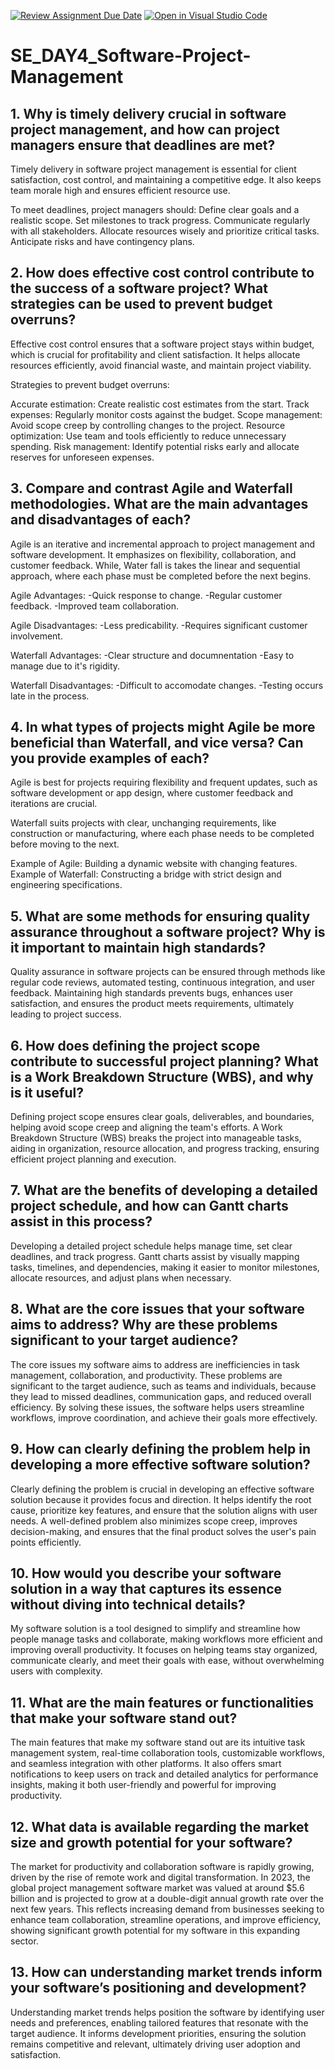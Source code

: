 [![Review Assignment Due Date](https://classroom.github.com/assets/deadline-readme-button-22041afd0340ce965d47ae6ef1cefeee28c7c493a6346c4f15d667ab976d596c.svg)](https://classroom.github.com/a/9pw6JKcu)
[![Open in Visual Studio Code](https://classroom.github.com/assets/open-in-vscode-2e0aaae1b6195c2367325f4f02e2d04e9abb55f0b24a779b69b11b9e10269abc.svg)](https://classroom.github.com/online_ide?assignment_repo_id=16178808&assignment_repo_type=AssignmentRepo)
# SE_DAY4_Software-Project-Management
## 1. Why is timely delivery crucial in software project management, and how can project managers ensure that deadlines are met?
Timely delivery in software project management is essential for client satisfaction, cost control, and maintaining a competitive edge. It also keeps team morale high and ensures efficient resource use.

To meet deadlines, project managers should:
Define clear goals and a realistic scope.
Set milestones to track progress.
Communicate regularly with all stakeholders.
Allocate resources wisely and prioritize critical tasks.
Anticipate risks and have contingency plans.

## 2. How does effective cost control contribute to the success of a software project? What strategies can be used to prevent budget overruns?
Effective cost control ensures that a software project stays within budget, which is crucial for profitability and client satisfaction. It helps allocate resources efficiently, avoid financial waste, and maintain project viability.

Strategies to prevent budget overruns:

Accurate estimation: Create realistic cost estimates from the start.
Track expenses: Regularly monitor costs against the budget.
Scope management: Avoid scope creep by controlling changes to the project.
Resource optimization: Use team and tools efficiently to reduce unnecessary spending.
Risk management: Identify potential risks early and allocate reserves for unforeseen expenses.

## 3. Compare and contrast Agile and Waterfall methodologies. What are the main advantages and disadvantages of each?
Agile is an iterative and incremental approach to project management and software development. It emphasizes on flexibility, collaboration, and customer feedback.
While, Water fall is takes the linear and sequential approach, where each phase must be completed before the next begins.

Agile Advantages:
-Quick response to change.
-Regular customer feedback.
-Improved team collaboration.

Agile Disadvantages:
-Less predicability.
-Requires significant customer involvement.

Waterfall Advantages:
-Clear structure and documnentation
-Easy to manage due to it's rigidity.

Waterfall Disadvantages:
-Difficult to accomodate changes.
-Testing occurs late in the process.

## 4. In what types of projects might Agile be more beneficial than Waterfall, and vice versa? Can you provide examples of each?
Agile is best for projects requiring flexibility and frequent updates, such as software development or app design, where customer feedback and iterations are crucial.

Waterfall suits projects with clear, unchanging requirements, like construction or manufacturing, where each phase needs to be completed before moving to the next.

Example of Agile: Building a dynamic website with changing features. Example of Waterfall: Constructing a bridge with strict design and engineering specifications.

## 5. What are some methods for ensuring quality assurance throughout a software project? Why is it important to maintain high standards?
Quality assurance in software projects can be ensured through methods like regular code reviews, automated testing, continuous integration, and user feedback. Maintaining high standards prevents bugs, enhances user satisfaction, and ensures the product meets requirements, ultimately leading to project success.

## 6. How does defining the project scope contribute to successful project planning? What is a Work Breakdown Structure (WBS), and why is it useful?
Defining project scope ensures clear goals, deliverables, and boundaries, helping avoid scope creep and aligning the team's efforts. A Work Breakdown Structure (WBS) breaks the project into manageable tasks, aiding in organization, resource allocation, and progress tracking, ensuring efficient project planning and execution.

## 7. What are the benefits of developing a detailed project schedule, and how can Gantt charts assist in this process?
Developing a detailed project schedule helps manage time, set clear deadlines, and track progress. Gantt charts assist by visually mapping tasks, timelines, and dependencies, making it easier to monitor milestones, allocate resources, and adjust plans when necessary.

## 8. What are the core issues that your software aims to address? Why are these problems significant to your target audience?
The core issues my software aims to address are inefficiencies in task management, collaboration, and productivity. These problems are significant to the target audience, such as teams and individuals, because they lead to missed deadlines, communication gaps, and reduced overall efficiency. By solving these issues, the software helps users streamline workflows, improve coordination, and achieve their goals more effectively.

## 9. How can clearly defining the problem help in developing a more effective software solution?
Clearly defining the problem is crucial in developing an effective software solution because it provides focus and direction. It helps identify the root cause, prioritize key features, and ensure that the solution aligns with user needs. A well-defined problem also minimizes scope creep, improves decision-making, and ensures that the final product solves the user's pain points efficiently.

## 10. How would you describe your software solution in a way that captures its essence without diving into technical details?
My software solution is a tool designed to simplify and streamline how people manage tasks and collaborate, making workflows more efficient and improving overall productivity. It focuses on helping teams stay organized, communicate clearly, and meet their goals with ease, without overwhelming users with complexity.

## 11. What are the main features or functionalities that make your software stand out?
The main features that make my software stand out are its intuitive task management system, real-time collaboration tools, customizable workflows, and seamless integration with other platforms. It also offers smart notifications to keep users on track and detailed analytics for performance insights, making it both user-friendly and powerful for improving productivity.

## 12. What data is available regarding the market size and growth potential for your software?
The market for productivity and collaboration software is rapidly growing, driven by the rise of remote work and digital transformation. In 2023, the global project management software market was valued at around $5.6 billion and is projected to grow at a double-digit annual growth rate over the next few years. This reflects increasing demand from businesses seeking to enhance team collaboration, streamline operations, and improve efficiency, showing significant growth potential for my software in this expanding sector.

## 13. How can understanding market trends inform your software’s positioning and development?
Understanding market trends helps position the software by identifying user needs and preferences, enabling tailored features that resonate with the target audience. It informs development priorities, ensuring the solution remains competitive and relevant, ultimately driving user adoption and satisfaction.

